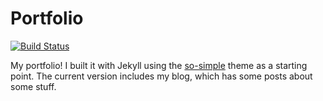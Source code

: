 # Portfolio

[![Build Status](https://travis-ci.org/aaronsky/aaronsky.github.io.svg?branch=master)](https://travis-ci.org/aaronsky/aaronsky.github.io)

My portfolio! I built it with Jekyll using the [so-simple](https://github.com/mmistakes/so-simple-theme) theme as a starting point. The current version includes my blog, which has some posts about some stuff.